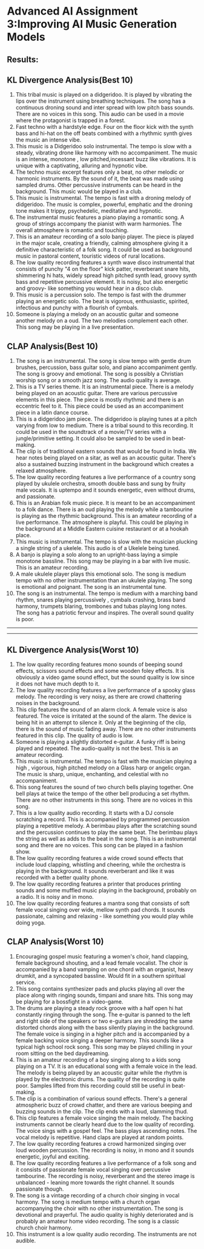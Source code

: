 # Advanced AI Assignment 3:Improving AI Music Generation Models

## Results:


KL Divergence Analysis(Best 10)
----------------------
1. This tribal music is played on a didgeridoo. It is played by vibrating the lips over the instrument using breathing techniques. The song has a continuous droning sound and inter spread with low pitch bass sounds. There are no voices in this song. This audio can be used in a movie where the protagonist is trapped in a forest.
2. Fast techno with a hardstyle edge. Four on the floor kick with the synth bass and hi-hat on the off beats combined with a rhythmic synth gives the music an intense vibe.
3. This music is a Didgeridoo solo instrumental. The tempo is slow with a steady, vibrating drone like harmony with no accompaniment. The music is an intense, monotone , low pitched,incessant buzz like vibrations. It is unique with a captivating, alluring and hypnotic vibe.
4. The techno music excerpt features only a beat, no other melodic or harmonic instruments. By the sound of it, the beat was made using sampled drums. Other percussive instruments can be heard in the background. This music would be played in a club.
5. This music is instrumental. The tempo is fast with a droning melody of didgeridoo. The music is complex, powerful, emphatic and the droning tone makes it trippy, psychedelic, meditative and hypnotic.
6. The instrumental music features a piano playing a romantic song. A group of strings accompany the pianist with warm harmonies. The overall atmosphere is romantic and touching.
7. This is an amateur recording of a solo banjo player. The piece is played in the major scale, creating a friendly, calming atmosphere giving it a definitive characteristic of a folk song. It could be used as background music in pastoral content, touristic videos of rural locations.
8. The low quality recording features a synth wave disco instrumental that consists of punchy "4 on the floor" kick patter, reverberant snare hits, shimmering hi hats, widely spread high pitched synth lead, groovy synth bass and repetitive percussive element. It is noisy, but also energetic and groovy- like something you would hear in a disco club.
9. This music is a percussion solo. The tempo is fast with the drummer  playing an energetic solo. The beat is vigorous, enthusiastic, spirited, infectious and punchy with a flourish of cymbals.
10. Someone is playing a melody on an acoustic guitar and someone another melody on a oud. The two melodies complement each other. This song may be playing in a live presentation.


CLAP Analysis(Best 10)
----------------------
1. The song is an instrumental. The song is slow tempo with gentle drum brushes, percussion, bass guitar solo, and piano accompaniment gently. The song is groovy and emotional. The song is possibly a Christian worship song or a smooth jazz song. The audio quality is average.
2. This is a TV series theme. It is an instrumental piece. There is a melody being played on an acoustic guitar. There are various percussive elements in this piece. The piece is mostly rhythmic and there is an eccentric feel to it. This piece could be used as an accompaniment piece in a latin dance course.
3. This is a didgeridoo jam piece. The didgeridoo is playing tunes at a pitch varying from low to medium. There is a tribal sound to this recording. It could be used in the soundtrack of a movie/TV series with a jungle/primitive setting. It could also be sampled to be used in beat-making.
4. The clip is of traditional eastern sounds that would be found in India. We hear notes being played on a sitar, as well as an acoustic guitar. There's also a sustained buzzing instrument in the background which creates a relaxed atmosphere.
5. The low quality recording features a live performance of a country song played by ukulele orchestra, smooth double bass and sung by fruity male vocals. It is uptempo and it sounds energetic, even without drums, and passionate.
6. This is an Arabian folk music piece. It is meant to be an accompaniment to a folk dance. There is an oud playing the melody while a tambourine is playing as the rhythmic background. This is an amateur recording of a live performance. The atmosphere is playful. This could be playing in the background at a Middle Eastern cuisine restaurant or at a hookah place.
7. This music is instrumental. The tempo is slow with the musician plucking a single string of a ukelele. This audio is of a Ukelele being tuned.
8. A banjo is playing a solo along to an upright-bass laying a simple monotone bassline. This song may be playing in a bar with live music. This is an amateur recording.
9. A male ukulele player plays this emotional solo. The song is medium tempo with no other instrumentation than an ukulele playing. The song is emotional and poignant. The song is an instrumental tune.
10. The song is an instrumental. The tempo is medium with a marching band rhythm, snares playing percussively , cymbals crashing, brass band harmony, trumpets blaring, trombones and tubas playing long notes. The song has a patriotic fervour and inspires. The overall sound quality is poor.
----------------------
----------------------


KL Divergence Analysis(Worst 10)
----------------------
1. The low quality recording features mono sounds of beeping sound effects, scissors sound effects and some wooden foley effects. It is obviously a video game sound effect, but the sound quality is low since it does not have much depth to it.
2. The low quality recording features a live performance of a spooky glass melody. The recording is very noisy, as there are crowd chattering noises in the background.
3. This clip features the sound of an alarm clock. A female voice is also featured. The voice is irritated at the sound of the alarm. The device is being hit in an attempt to silence it. Only at the beginning of the clip, there is the sound of music fading away. There are no other instruments featured in this clip. The quality of audio is low.
4. Someone is playing a slightly distorted e-guitar. A funky riff is being played and repeated. The audio-quality is not the best. This is an amateur recording.
5. This music is instrumental. The tempo is fast with the musician  playing a high , vigorous, high pitched  melody on a Glass harp or angelic organ. The music is sharp, unique, enchanting, and celestial with no accompaniment.
6. This song features the sound of two church bells playing together. One bell plays at twice the tempo of the other bell producing a set rhythm. There are no other instruments in this song. There are no voices in this song.
7. This is a low quality audio recording. It starts with a DJ console scratching a record. This is accompanied by programmed percussion playing a repetitive melody. A berimbau plays after the scratching sound and the percussion continues to play the same beat. The berimbau plays the string as well as adds to the beat in the song. This is an instrumental song and there are no voices. This song can be played in a fashion show.
8. The low quality recording features a wide crowd sound effects that include loud clapping, whistling and cheering, while the orchestra is playing in the background. It sounds reverberant and like it was recorded with a better quality phone.
9. The low quality recording features a printer that produces printing sounds and some muffled music playing in the background, probably on a radio. It is noisy and in mono.
10. The low quality recording features a mantra song that consists of soft female vocal singing over wide, mellow synth pad chords. It sounds passionate, calming and relaxing - like something you would play while doing yoga.


CLAP Analysis(Worst 10)
----------------------
1. Encouraging gospel music featuring a women's choir, hand clapping, female background shouting, and a lead female vocalist. The choir is accompanied by a band vamping on one chord with an organist, heavy drumkit, and a syncopated bassline. Would fit in a southern spiritual service.
2. This song contains synthesizer pads and plucks playing all over the place along with ringing sounds, timpani and snare hits. This song may be playing for a bossfight in a video-game.
3. The drums are playing a steady rock groove with a half open hi hat constantly ringing through the song. The e-guitar is panned to the left and right side of the speakers or two e-guitars are shredding the same distorted chords along with the bass silently playing in the background. The female voice is singing in a higher pitch and is accompanied by a female backing voice singing a deeper harmony. This sounds like a typical high school rock song. This song may be played chilling in your room sitting on the bed daydreaming.
4. This is an amateur recording of a boy singing along to a kids song playing on a TV. It is an educational song with a female voice in the lead. The melody is being played by an acoustic guitar while the rhythm is played by the electronic drums. The quality of the recording is quite poor. Samples lifted from this recording could still be useful in beat-making.
5. The clip is a combination of various sound effects. There's a general atmospheric buzz of crowd chatter, and there are various beeping and buzzing sounds in the clip. The clip ends with a loud, slamming thud.
6. This clip features a female voice singing the main melody. The backing instruments cannot be clearly heard due to the low quality of recording. The voice sings with a gospel feel. The bass plays ascending notes. The vocal melody is repetitive. Hand claps are played at random points.
7. The low quality recording features a crowd harmonized singing over loud wooden percussion. The recording is noisy, in mono and it sounds energetic, joyful and exciting.
8. The low quality recording features a live performance of a folk song and it consists of passionate female vocal singing over percussive tambourine. The recording is noisy, reverberant and the stereo image is unbalanced - leaning more towards the right channel. It sounds passionate though.
9. The song is a vintage recording of a church choir singing in vocal harmony. The song is medium tempo with a church organ accompanying the choir with no other instrumentation. The song is devotional and prayerful. The audio quality is highly deteriorated and is probably an amateur home video recording. The song is a classic church choir harmony.
10. This instrument is a low quality audio recording. The instruments are not audible.

